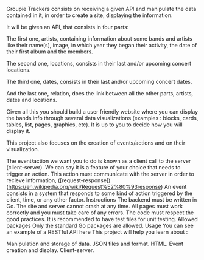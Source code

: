 Groupie Trackers consists on receiving a given API and manipulate the data contained in it, in order to create a site, displaying the information.

It will be given an API, that consists in four parts:

The first one, artists, containing information about some bands and artists like their name(s), image, in which year they began their activity, the date of their first album and the members.

The second one, locations, consists in their last and/or upcoming concert locations.

The third one, dates, consists in their last and/or upcoming concert dates.

And the last one, relation, does the link between all the other parts, artists, dates and locations.

Given all this you should build a user friendly website where you can display the bands info through several data visualizations (examples : blocks, cards, tables, list, pages, graphics, etc). It is up to you to decide how you will display it.

This project also focuses on the creation of events/actions and on their visualization.

The event/action we want you to do is known as a client call to the server (client-server). We can say it is a feature of your choice that needs to trigger an action. This action must communicate with the server in order to recieve information, ([request-response])(https://en.wikipedia.org/wiki/Request%E2%80%93response)
An event consists in a system that responds to some kind of action triggered by the client, time, or any other factor.
Instructions
The backend must be written in Go.
The site and server cannot crash at any time.
All pages must work correctly and you must take care of any errors.
The code must respect the good practices.
It is recommended to have test files for unit testing.
Allowed packages
Only the standard Go packages are allowed.
Usage
You can see an example of a RESTful API here
This project will help you learn about :

Manipulation and storage of data.
JSON files and format.
HTML.
Event creation and display.
Client-server.
